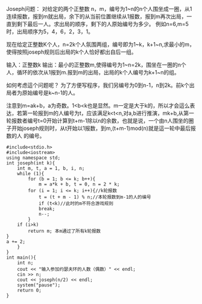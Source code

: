 Joseph问题：
对给定的两个正整数 n，m，编号为1~n的n个人围坐成一圈，从1连续报数，报到m就出局，余下的从当前位置继续从1报数，报到m再次出局，一直到剩下最后一人。求出局的顺序，剩下的人原始编号为多少。
例如n=6,m=5时，出局顺序为5，4，6，2，3，1。

现在给定正整数K个人，n=2k个人氛围两组，编号即为1~k，k+1~n,求最小的m，使得按照joseph规则后出局的k个人恰好都出自后一组。

输入：正整数k
输出：最小的正整数m,使得编号为1~n=2k，围坐在一圈的n个人，循环的依次从1报到m.报到m的出局，出局的k个人编号为k+1~n的组。

如何考虑這个问题呢？
为了方便写程序，我们另编号为0到n-1，n到2k。前k个出局者为原始编号是k~n-1的人。

注意到m=ak+b，a为奇数。1<b<k也是显然。m一定是大于k的，所以才会這么表达，若第一轮报到m的人编号为t，应该满足k<t<n,对a,b进行推演，mk+b,从第一轮报数者编号t=0开始计算到t+m-1除以n的余数，也就是说，一个由n人围坐的圈子开始joseph规则时，从t开始以1报数，到m,(t+m-1)mod(n)就是這一轮中最后报数的人 的编号。

    #include<stdio.h>
    #include<iostream>
    using namespace std;
    int joseph(int k){
        int m, t, a = 1, b, i, n;
        while (1){
            for (b = 1; b <= k; b++){
                m = a*k + b, t = 0, n = 2 * k;
            for (i = 1; i <= k; i++){//k轮报数
                t = (t + m - 1) % n;//本轮报数到m-1的人的编号
                if (t<k)//此时的m不符合游戏规则
                break;
                n--;
            }
        if (i>k)
            return m; 本m通过了所有k轮报数
    }
    a += 2;    
        }    
    }
    int main(){
        int n;
        cout << "输入参加约瑟夫环的人数（偶数）" << endl;
        cin >> n;
        cout << joseph(n/2) << endl;
        system("pause");
        return 0;
    }





